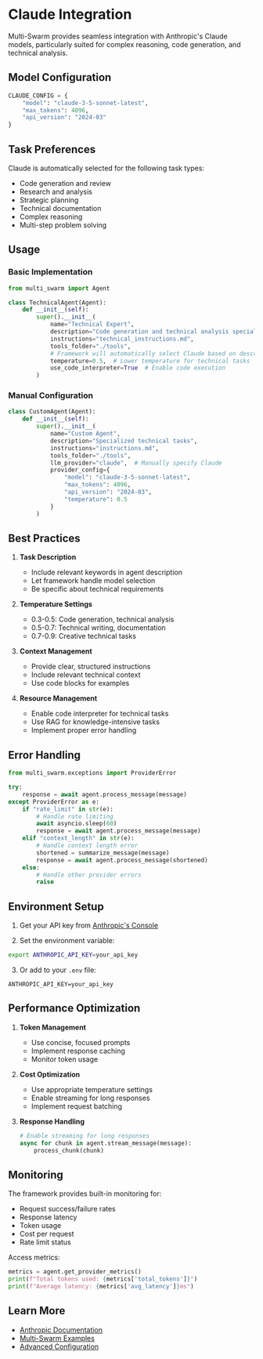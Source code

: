 # Claude Integration

Multi-Swarm provides seamless integration with Anthropic's Claude models, particularly suited for complex reasoning, code generation, and technical analysis.

## Model Configuration

```python
CLAUDE_CONFIG = {
    "model": "claude-3-5-sonnet-latest",
    "max_tokens": 4096,
    "api_version": "2024-03"
}
```

## Task Preferences

Claude is automatically selected for the following task types:
- Code generation and review
- Research and analysis
- Strategic planning
- Technical documentation
- Complex reasoning
- Multi-step problem solving

## Usage

### Basic Implementation

```python
from multi_swarm import Agent

class TechnicalAgent(Agent):
    def __init__(self):
        super().__init__(
            name="Technical Expert",
            description="Code generation and technical analysis specialist",
            instructions="technical_instructions.md",
            tools_folder="./tools",
            # Framework will automatically select Claude based on description
            temperature=0.5,  # Lower temperature for technical tasks
            use_code_interpreter=True  # Enable code execution
        )
```

### Manual Configuration

```python
class CustomAgent(Agent):
    def __init__(self):
        super().__init__(
            name="Custom Agent",
            description="Specialized technical tasks",
            instructions="instructions.md",
            tools_folder="./tools",
            llm_provider="claude",  # Manually specify Claude
            provider_config={
                "model": "claude-3-5-sonnet-latest",
                "max_tokens": 4096,
                "api_version": "2024-03",
                "temperature": 0.5
            }
        )
```

## Best Practices

1. **Task Description**
   - Include relevant keywords in agent description
   - Let framework handle model selection
   - Be specific about technical requirements

2. **Temperature Settings**
   - 0.3-0.5: Code generation, technical analysis
   - 0.5-0.7: Technical writing, documentation
   - 0.7-0.9: Creative technical tasks

3. **Context Management**
   - Provide clear, structured instructions
   - Include relevant technical context
   - Use code blocks for examples

4. **Resource Management**
   - Enable code interpreter for technical tasks
   - Use RAG for knowledge-intensive tasks
   - Implement proper error handling

## Error Handling

```python
from multi_swarm.exceptions import ProviderError

try:
    response = await agent.process_message(message)
except ProviderError as e:
    if "rate_limit" in str(e):
        # Handle rate limiting
        await asyncio.sleep(60)
        response = await agent.process_message(message)
    elif "context_length" in str(e):
        # Handle context length error
        shortened = summarize_message(message)
        response = await agent.process_message(shortened)
    else:
        # Handle other provider errors
        raise
```

## Environment Setup

1. Get your API key from [Anthropic's Console](https://console.anthropic.com/)

2. Set the environment variable:
```bash
export ANTHROPIC_API_KEY=your_api_key
```

3. Or add to your `.env` file:
```env
ANTHROPIC_API_KEY=your_api_key
```

## Performance Optimization

1. **Token Management**
   - Use concise, focused prompts
   - Implement response caching
   - Monitor token usage

2. **Cost Optimization**
   - Use appropriate temperature settings
   - Enable streaming for long responses
   - Implement request batching

3. **Response Handling**
   ```python
   # Enable streaming for long responses
   async for chunk in agent.stream_message(message):
       process_chunk(chunk)
   ```

## Monitoring

The framework provides built-in monitoring for:
- Request success/failure rates
- Response latency
- Token usage
- Cost per request
- Rate limit status

Access metrics:
```python
metrics = agent.get_provider_metrics()
print(f"Total tokens used: {metrics['total_tokens']}")
print(f"Average latency: {metrics['avg_latency']}ms")
```

## Learn More

- [Anthropic Documentation](https://docs.anthropic.com/claude/docs)
- [Multi-Swarm Examples](../examples/dev-agency.md)
- [Advanced Configuration](../user-guide/creating-agents.md) 